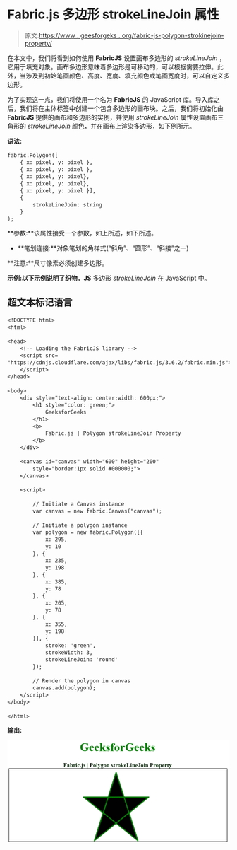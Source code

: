 # Fabric.js 多边形 strokeLineJoin 属性

> 原文:[https://www . geesforgeks . org/fabric-js-polygon-strokinejoin-property/](https://www.geeksforgeeks.org/fabric-js-polygon-strokelinejoin-property/)

在本文中，我们将看到如何使用 **FabricJS** 设置画布多边形的 *strokeLineJoin* ，它用于填充对象。画布多边形意味着多边形是可移动的，可以根据需要拉伸。此外，当涉及到初始笔画颜色、高度、宽度、填充颜色或笔画宽度时，可以自定义多边形。

为了实现这一点，我们将使用一个名为 **FabricJS** 的 JavaScript 库。导入库之后，我们将在主体标签中创建一个包含多边形的画布块。之后，我们将初始化由 **FabricJS** 提供的画布和多边形的实例，并使用 *strokeLineJoin* 属性设置画布三角形的 *strokeLineJoin* 颜色，并在画布上渲染多边形，如下例所示。

**语法:**

```
fabric.Polygon([  
    { x: pixel, y: pixel },  
    { x: pixel, y: pixel },  
    { x: pixel, y: pixel},  
    { x: pixel, y: pixel},  
    { x: pixel, y: pixel }],
    {
        strokeLineJoin: string
    }
);
```

**参数:**该属性接受一个参数，如上所述，如下所述。

*   **笔划连接:**对象笔划的角样式(“斜角”、“圆形”、“斜接”之一)

**注意:**尺寸像素必须创建多边形。

**示例:**以下示例说明了**织物。JS** 多边形 *strokeLineJoin* 在 JavaScript 中。

## 超文本标记语言

```
<!DOCTYPE html>
<html>

<head>
    <!-- Loading the FabricJS library -->
    <script src=
"https://cdnjs.cloudflare.com/ajax/libs/fabric.js/3.6.2/fabric.min.js">
    </script>
</head>

<body>
    <div style="text-align: center;width: 600px;">
        <h1 style="color: green;">
            GeeksforGeeks
        </h1>
        <b> 
            Fabric.js | Polygon strokeLineJoin Property 
        </b>
    </div>

    <canvas id="canvas" width="600" height="200" 
        style="border:1px solid #000000;"> 
    </canvas>

    <script>

        // Initiate a Canvas instance 
        var canvas = new fabric.Canvas("canvas");

        // Initiate a polygon instance 
        var polygon = new fabric.Polygon([{
            x: 295,
            y: 10
        }, {
            x: 235,
            y: 198
        }, {
            x: 385,
            y: 78
        }, {
            x: 205,
            y: 78
        }, {
            x: 355,
            y: 198
        }], {
            stroke: 'green',
            strokeWidth: 3,
            strokeLineJoin: 'round'
        });

        // Render the polygon in canvas 
        canvas.add(polygon);
    </script>
</body>

</html>
```

**输出:**

![](img/8e171401a603bd658e54531c1a0d97b3.png)